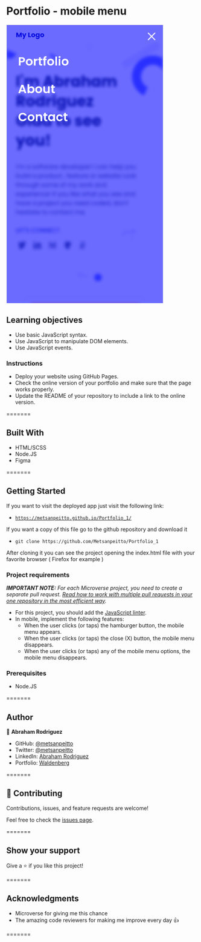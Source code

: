 # Portfolio - mobile menu

![Alt text](images/screenshot.png?raw=true 'Optional Title')

## Learning objectives

- Use basic JavaScript syntax.
- Use JavaScript to manipulate DOM elements.
- Use JavaScript events.

### Instructions

- Deploy your website using GitHub Pages.
- Check the online version of your portfolio and make sure that the page works properly.
- Update the README of your repository to include a link to the online version.

=======

## Built With

- HTML/SCSS
- Node.JS
- Figma

=======

## Getting Started

If you want to visit the deployed app just visit the following link:

- [`https://metsanpeitto.github.io/Portfolio_1/`](https://metsanpeitto.github.io/Portfolio_1/)

If you want a copy of this file go to the github repository and download it

- `git clone https://github.com/Metsanpeitto/Portfolio_1`

After cloning it you can see the project opening the index.html file with your favorite browser ( Firefox for example )

### Project requirements

_**IMPORTANT NOTE:** For each Microverse project, you need to create a separate pull request. [Read how to work with multiple pull requests in your one repository in the most efficient way](https://github.com/microverseinc/curriculum-transversal-skills/blob/main/git-github/articles/multiple_pull_requests.md)._

- For this project, you should add the [JavaScript linter](https://github.com/microverseinc/linters-config/tree/master/javascript).
- In mobile, implement the following features:
  - When the user clicks (or taps) the hamburger button, the mobile menu appears.
  - When the user clicks (or taps) the close (X) button, the mobile menu disappears.
  - When the user clicks (or taps) any of the mobile menu options, the mobile menu disappears.

### Prerequisites

- Node.JS

=======

## Author

👤 **Abraham Rodriguez**

- GitHub: [@metsanpeitto](https://github.com/Metsanpeitto)
- Twitter: [@metsanpeitto](https://twitter.com/home)
- LinkedIn: [Abraham Rodriguez](https://www.linkedin.com/in/abraham-rodriguez-3283a319a/)
- Portfolio: [Waldenberg](https://portfolio.waldenberginc.com)

=======

## 🤝 Contributing

Contributions, issues, and feature requests are welcome!

Feel free to check the [issues page](../../issues/).

=======

## Show your support

Give a ⭐️ if you like this project!

=======

## Acknowledgments

- Microverse for giving me this chance
- The amazing code reviewers for making me improve every day :thumbsup:

=======
